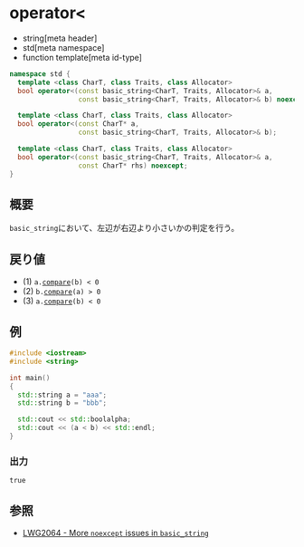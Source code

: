 # operator<
* string[meta header]
* std[meta namespace]
* function template[meta id-type]

```cpp
namespace std {
  template <class CharT, class Traits, class Allocator>
  bool operator<(const basic_string<CharT, Traits, Allocator>& a,
                 const basic_string<CharT, Traits, Allocator>& b) noexcept; // (1)

  template <class CharT, class Traits, class Allocator>
  bool operator<(const CharT* a,
                 const basic_string<CharT, Traits, Allocator>& b);          // (2)

  template <class CharT, class Traits, class Allocator>
  bool operator<(const basic_string<CharT, Traits, Allocator>& a,
                 const CharT* rhs) noexcept;                                // (3)
}
```

## 概要
`basic_string`において、左辺が右辺より小さいかの判定を行う。

## 戻り値
- (1) `a.`[`compare`](compare.md)`(b) < 0`
- (2) `b.`[`compare`](compare.md)`(a) > 0`
- (3) `a.`[`compare`](compare.md)`(b) < 0`


## 例
```cpp example
#include <iostream>
#include <string>

int main()
{
  std::string a = "aaa";
  std::string b = "bbb";

  std::cout << std::boolalpha;
  std::cout << (a < b) << std::endl;
}
```

### 出力
```
true
```

## 参照
- [LWG2064 - More `noexcept` issues in `basic_string`](https://wg21.cmeerw.net/lwg/issue2064)
